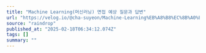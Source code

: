 ```yaml
---
title: "Machine Learning(머신러닝) 면접 예상 질문과 답변"
url: "https://velog.io/@cha-suyeon/Machine-Learning%EB%A8%B8%EC%8B%A0%EB%9F%AC%EB%8B%9D-%EB%A9%B4%EC%A0%91-%EC%98%88%EC%83%81-%EC%A7%88%EB%AC%B8%EA%B3%BC-%EB%8B%B5%EB%B3%80"
source: "raindrop"
published_at: "2025-02-18T06:34:12.074Z"
tags: []
summary: ""
---
```


